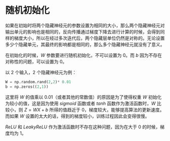# 随机初始化

如果在初始时将两个隐藏神经元的参数设置为相同的大小，那么两个隐藏神经元对输出单元的影响也是相同的，反向传播通过梯度下降去进行计算的时候，会得到同样的梯度大小，所以在经过多次迭代后，两个隐藏层单位仍然是对称的。无论设置多少个隐藏单元，其最终的影响都是相同的，那么多个隐藏神经元就没有了意义。

在初始化的时候，$W$ 参数要进行随机初始化，不可以设置为 0。而 $b$ 因为不存在对称性的问题，可以设置为 0。

以 2 个输入，2 个隐藏神经元为例：

```python
W = np.random.rand(2,2)* 0.01
b = np.zeros((2,1))
```

这里将 $W$ 的值乘以 0.01（或者其他的常数值）的原因是为了使得权重 $W$ 初始化为较小的值，这是因为使用 $sigmoid$ 函数或者 $tanh$ 函数作为激活函数时，$W$ 比较小，则 $Z=WX+b$ 所得的值趋近于 0，梯度较大，能够提高算法的更新速度。而如果 $W$ 设置的太大的话，得到的梯度较小，训练过程因此会变得很慢。

$ReLU$ 和 $Leaky ReLU$ 作为激活函数时不存在这种问题，因为在大于 0 的时候，梯度均为 1。
